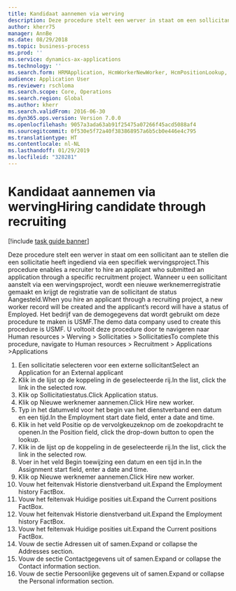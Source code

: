 ```yaml
---
title: Kandidaat aannemen via werving
description: Deze procedure stelt een werver in staat om een sollicitant aan te stellen die een sollicitatie heeft ingediend via een specifiek wervingsproject.
author: kherr75
manager: AnnBe
ms.date: 08/29/2018
ms.topic: business-process
ms.prod: ''
ms.service: dynamics-ax-applications
ms.technology: ''
ms.search.form: HRMApplication, HcmWorkerNewWorker, HcmPositionLookup, HcmWorker, HcmPosition, HcmPositionDateManager,  DefaultDashboard
audience: Application User
ms.reviewer: rschloma
ms.search.scope: Core, Operations
ms.search.region: Global
ms.author: kherr
ms.search.validFrom: 2016-06-30
ms.dyn365.ops.version: Version 7.0.0
ms.openlocfilehash: 9057a3ada63ab91f25475a07266f45acd5088af4
ms.sourcegitcommit: 0f530e5f72a40f383868957a6b5cb0e446e4c795
ms.translationtype: HT
ms.contentlocale: nl-NL
ms.lasthandoff: 01/29/2019
ms.locfileid: "328281"
---
```

# <a name="hiring-candidate-through-recruiting"></a><span data-ttu-id="578c0-103">Kandidaat aannemen via werving</span><span class="sxs-lookup"><span data-stu-id="578c0-103">Hiring candidate through recruiting</span></span>

[!include [task guide banner](../../includes/task-guide-banner.md)]

<span data-ttu-id="578c0-104">Deze procedure stelt een werver in staat om een sollicitant aan te stellen die een sollicitatie heeft ingediend via een specifiek wervingsproject.</span><span class="sxs-lookup"><span data-stu-id="578c0-104">This procedure enables a recruiter to hire an applicant who submitted an application through a specific recruitment project.</span></span> <span data-ttu-id="578c0-105">Wanneer u een sollicitant aanstelt via een wervingsproject, wordt een nieuwe werknemerregistratie gemaakt en krijgt de registratie van de sollicitant de status Aangesteld.</span><span class="sxs-lookup"><span data-stu-id="578c0-105">When you hire an applicant through a recruiting project, a new worker record will be created and the applicant’s record will have a status of Employed.</span></span> <span data-ttu-id="578c0-106">Het bedrijf van de demogegevens dat wordt gebruikt om deze procedure te maken is USMF.</span><span class="sxs-lookup"><span data-stu-id="578c0-106">The demo data company used to create this procedure is USMF.</span></span> <span data-ttu-id="578c0-107">U voltooit deze procedure door te navigeren naar Human resources > Werving > Sollicitaties > Sollicitaties</span><span class="sxs-lookup"><span data-stu-id="578c0-107">To complete this procedure, navigate to Human resources > Recruitment > Applications >Applications</span></span> 

1. <span data-ttu-id="578c0-108">Een sollicitatie selecteren voor een externe sollicitant</span><span class="sxs-lookup"><span data-stu-id="578c0-108">Select an Application for an External applicant</span></span>
2. <span data-ttu-id="578c0-109">Klik in de lijst op de koppeling in de geselecteerde rij.</span><span class="sxs-lookup"><span data-stu-id="578c0-109">In the list, click the link in the selected row.</span></span>
3. <span data-ttu-id="578c0-110">Klik op Sollicitatiestatus.</span><span class="sxs-lookup"><span data-stu-id="578c0-110">Click Application status.</span></span>
4. <span data-ttu-id="578c0-111">Klik op Nieuwe werknemer aannemen.</span><span class="sxs-lookup"><span data-stu-id="578c0-111">Click Hire new worker.</span></span>
5. <span data-ttu-id="578c0-112">Typ in het datumveld voor het begin van het dienstverband een datum en een tijd.</span><span class="sxs-lookup"><span data-stu-id="578c0-112">In the Employment start date field, enter a date and time.</span></span>
6. <span data-ttu-id="578c0-113">Klik in het veld Positie op de vervolgkeuzeknop om de zoekopdracht te openen.</span><span class="sxs-lookup"><span data-stu-id="578c0-113">In the Position field, click the drop-down button to open the lookup.</span></span>
7. <span data-ttu-id="578c0-114">Klik in de lijst op de koppeling in de geselecteerde rij.</span><span class="sxs-lookup"><span data-stu-id="578c0-114">In the list, click the link in the selected row.</span></span>
8. <span data-ttu-id="578c0-115">Voer in het veld Begin toewijzing een datum en een tijd in.</span><span class="sxs-lookup"><span data-stu-id="578c0-115">In the Assignment start field, enter a date and time.</span></span>
9. <span data-ttu-id="578c0-116">Klik op Nieuwe werknemer aannemen.</span><span class="sxs-lookup"><span data-stu-id="578c0-116">Click Hire new worker.</span></span>
10. <span data-ttu-id="578c0-117">Vouw het feitenvak Historie dienstverband uit.</span><span class="sxs-lookup"><span data-stu-id="578c0-117">Expand the Employment history FactBox.</span></span>
11. <span data-ttu-id="578c0-118">Vouw het feitenvak Huidige posities uit.</span><span class="sxs-lookup"><span data-stu-id="578c0-118">Expand the Current positions FactBox.</span></span>
12. <span data-ttu-id="578c0-119">Vouw het feitenvak Historie dienstverband uit.</span><span class="sxs-lookup"><span data-stu-id="578c0-119">Expand the Employment history FactBox.</span></span>
13. <span data-ttu-id="578c0-120">Vouw het feitenvak Huidige posities uit.</span><span class="sxs-lookup"><span data-stu-id="578c0-120">Expand the Current positions FactBox.</span></span>
14. <span data-ttu-id="578c0-121">Vouw de sectie Adressen uit of samen.</span><span class="sxs-lookup"><span data-stu-id="578c0-121">Expand or collapse the Addresses section.</span></span>
15. <span data-ttu-id="578c0-122">Vouw de sectie Contactgegevens uit of samen.</span><span class="sxs-lookup"><span data-stu-id="578c0-122">Expand or collapse the Contact information section.</span></span>
16. <span data-ttu-id="578c0-123">Vouw de sectie Persoonlijke gegevens uit of samen.</span><span class="sxs-lookup"><span data-stu-id="578c0-123">Expand or collapse the Personal information section.</span></span>

